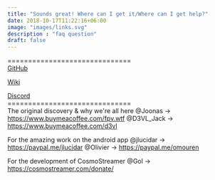 ```yaml
---
title: "Sounds great! Where can I get it/Where can I get help?"
date: 2018-10-17T11:22:16+06:00
image: "images/links.svg"
description : "faq question"
draft: false
---
```


==============================<br>
[GitHub](https://github.com/fpvout)

[Wiki](https://github.com/fpvout/fpvout.com/wiki)

[Discord](https://discord.com/invite/4kUGdtAZJ5)
<br>==============================<br>
The original discovery & why we're all here
@Joonas -> https://www.buymeacoffee.com/fpv.wtf
@D3VL_Jack -> https://www.buymeacoffee.com/d3vl

For the amazing work on the android app
@jlucidar -> https://paypal.me/jlucidar
@Olivier -> https://paypal.me/omouren

For the development of CosmoStreamer
@Gol -> https://cosmostreamer.com/donate/
